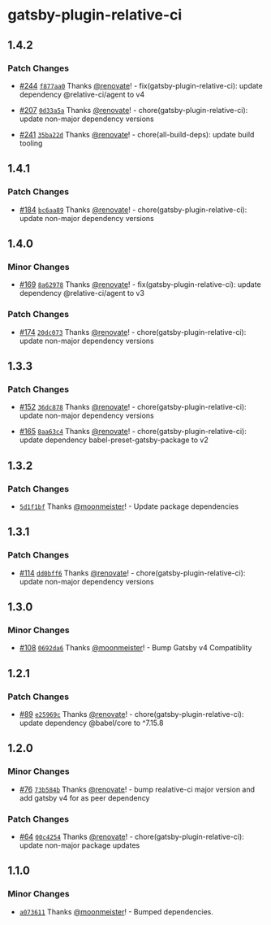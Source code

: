 # gatsby-plugin-relative-ci

## 1.4.2

### Patch Changes

- [#244](https://github.com/gatsby-uc/plugins/pull/244) [`f877aa0`](https://github.com/gatsby-uc/plugins/commit/f877aa08333dfae5cf5f9e5918bc2f0948b6a762) Thanks [@renovate](https://github.com/apps/renovate)! - fix(gatsby-plugin-relative-ci): update dependency @relative-ci/agent to v4

- [#207](https://github.com/gatsby-uc/plugins/pull/207) [`0d33a5a`](https://github.com/gatsby-uc/plugins/commit/0d33a5a741c8890553269799589470c6ed0b3646) Thanks [@renovate](https://github.com/apps/renovate)! - chore(gatsby-plugin-relative-ci): update non-major dependency versions

- [#241](https://github.com/gatsby-uc/plugins/pull/241) [`35ba22d`](https://github.com/gatsby-uc/plugins/commit/35ba22de4d10f1402b113880567f561aff4056ab) Thanks [@renovate](https://github.com/apps/renovate)! - chore(all-build-deps): update build tooling

## 1.4.1

### Patch Changes

- [#184](https://github.com/gatsby-uc/plugins/pull/184) [`bc6aa89`](https://github.com/gatsby-uc/plugins/commit/bc6aa89323cf4514c3ac6dacc1dc1acc9c842286) Thanks [@renovate](https://github.com/apps/renovate)! - chore(gatsby-plugin-relative-ci): update non-major dependency versions

## 1.4.0

### Minor Changes

- [#169](https://github.com/gatsby-uc/plugins/pull/169) [`8a62978`](https://github.com/gatsby-uc/plugins/commit/8a629788ed0ce4c32d77816e40afbea72950b072) Thanks [@renovate](https://github.com/apps/renovate)! - fix(gatsby-plugin-relative-ci): update dependency @relative-ci/agent to v3

### Patch Changes

- [#174](https://github.com/gatsby-uc/plugins/pull/174) [`20dc073`](https://github.com/gatsby-uc/plugins/commit/20dc07340a232d03b10803df8a755570df15fa57) Thanks [@renovate](https://github.com/apps/renovate)! - chore(gatsby-plugin-relative-ci): update non-major dependency versions

## 1.3.3

### Patch Changes

- [#152](https://github.com/gatsby-uc/plugins/pull/152) [`36dc878`](https://github.com/gatsby-uc/plugins/commit/36dc878ee96782b5b5cd7816df3f1e8fb633f4fb) Thanks [@renovate](https://github.com/apps/renovate)! - chore(gatsby-plugin-relative-ci): update non-major dependency versions

* [#165](https://github.com/gatsby-uc/plugins/pull/165) [`8aa63c4`](https://github.com/gatsby-uc/plugins/commit/8aa63c44b19da85c999b126cf53294a700c57882) Thanks [@renovate](https://github.com/apps/renovate)! - chore(gatsby-plugin-relative-ci): update dependency babel-preset-gatsby-package to v2

## 1.3.2

### Patch Changes

- [`5d1f1bf`](https://github.com/gatsby-uc/plugins/commit/5d1f1bf7989c119540760dc40ae7bc4dcf822836) Thanks [@moonmeister](https://github.com/moonmeister)! - Update package dependencies

## 1.3.1

### Patch Changes

- [#114](https://github.com/gatsby-uc/plugins/pull/114) [`dd0bff6`](https://github.com/gatsby-uc/plugins/commit/dd0bff6d78494f168439c96e135b77df32e43350) Thanks [@renovate](https://github.com/apps/renovate)! - chore(gatsby-plugin-relative-ci): update non-major dependency versions

## 1.3.0

### Minor Changes

- [#108](https://github.com/gatsby-uc/plugins/pull/108) [`0692da6`](https://github.com/gatsby-uc/plugins/commit/0692da6ef52f5abb27c5b2e39acec4bf859e8d1d) Thanks [@moonmeister](https://github.com/moonmeister)! - Bump Gatsby v4 Compatiblity

## 1.2.1

### Patch Changes

- [#89](https://github.com/gatsby-uc/plugins/pull/89) [`e25969c`](https://github.com/gatsby-uc/plugins/commit/e25969c6e9ac10e3cbaaf0e96256f8b050e23bb7) Thanks [@renovate](https://github.com/apps/renovate)! - chore(gatsby-plugin-relative-ci): update dependency @babel/core to ^7.15.8

## 1.2.0

### Minor Changes

- [#76](https://github.com/gatsby-uc/plugins/pull/76) [`73b584b`](https://github.com/gatsby-uc/plugins/commit/73b584b70667f1e524d8d18165f54377440a1858) Thanks [@renovate](https://github.com/apps/renovate)! - bump realative-ci major version and add gatsby v4 for as peer dependency

### Patch Changes

- [#64](https://github.com/gatsby-uc/plugins/pull/64) [`00c4254`](https://github.com/gatsby-uc/plugins/commit/00c425478ffef9362c31f75fd4d04f5aea39627b) Thanks [@renovate](https://github.com/apps/renovate)! - chore(gatsby-plugin-relative-ci): update non-major package updates

## 1.1.0

### Minor Changes

- [`a073611`](https://github.com/gatsby-uc/plugins/commit/a073611ed13decb46a278de1c6444931209fd9e1) Thanks [@moonmeister](https://github.com/moonmeister)! - Bumped dependencies.
